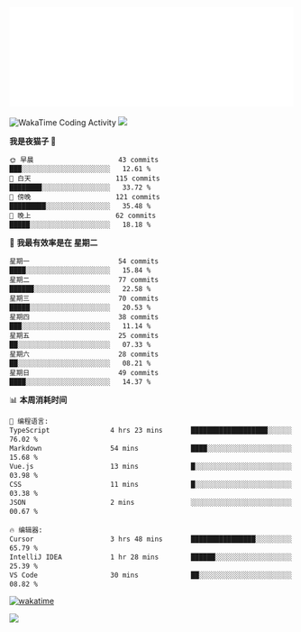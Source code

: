 <p align="center">
  <img src="./assets/header.svg" />
</p>

![WakaTime Coding Activity](https://wakatime.com/share/@shenlyy/0d1e8abb-ce3a-49e5-9f20-7ad39caba41f.svg)
![](https://github-readme-stats.ykrazy.top/api?username=shenlye&show_icons=true&include_all_commits=true&hide=contribs&theme=github_dark_dimmed&rank_icon=github)
<!--START_SECTION:waka-->
**我是夜猫子 🦉** 

```text
🌞 早晨                     43 commits          ███░░░░░░░░░░░░░░░░░░░░░░   12.61 % 
🌆 白天                     115 commits         ████████░░░░░░░░░░░░░░░░░   33.72 % 
🌃 傍晚                     121 commits         █████████░░░░░░░░░░░░░░░░   35.48 % 
🌙 晚上                     62 commits          █████░░░░░░░░░░░░░░░░░░░░   18.18 % 
```
📅 **我最有效率是在 星期二** 

```text
星期一                      54 commits          ████░░░░░░░░░░░░░░░░░░░░░   15.84 % 
星期二                      77 commits          ██████░░░░░░░░░░░░░░░░░░░   22.58 % 
星期三                      70 commits          █████░░░░░░░░░░░░░░░░░░░░   20.53 % 
星期四                      38 commits          ███░░░░░░░░░░░░░░░░░░░░░░   11.14 % 
星期五                      25 commits          ██░░░░░░░░░░░░░░░░░░░░░░░   07.33 % 
星期六                      28 commits          ██░░░░░░░░░░░░░░░░░░░░░░░   08.21 % 
星期日                      49 commits          ████░░░░░░░░░░░░░░░░░░░░░   14.37 % 
```


📊 **本周消耗时间** 

```text
💬 编程语言: 
TypeScript               4 hrs 23 mins       ███████████████████░░░░░░   76.02 % 
Markdown                 54 mins             ████░░░░░░░░░░░░░░░░░░░░░   15.68 % 
Vue.js                   13 mins             █░░░░░░░░░░░░░░░░░░░░░░░░   03.98 % 
CSS                      11 mins             █░░░░░░░░░░░░░░░░░░░░░░░░   03.38 % 
JSON                     2 mins              ░░░░░░░░░░░░░░░░░░░░░░░░░   00.67 % 

🔥 编辑器: 
Cursor                   3 hrs 48 mins       ████████████████░░░░░░░░░   65.79 % 
IntelliJ IDEA            1 hr 28 mins        ██████░░░░░░░░░░░░░░░░░░░   25.39 % 
VS Code                  30 mins             ██░░░░░░░░░░░░░░░░░░░░░░░   08.82 % 
```


<!--END_SECTION:waka-->
[![wakatime](https://wakatime.com/badge/user/2bfdbfb0-5de3-4182-b0bb-f199ef612eb4.svg?style=flat-square)](https://wakatime.com/@2bfdbfb0-5de3-4182-b0bb-f199ef612eb4)

![](https://github-readme-stats.ykrazy.top/api/wakatime?username=shenlyy&theme=github_dark_dimmed)
